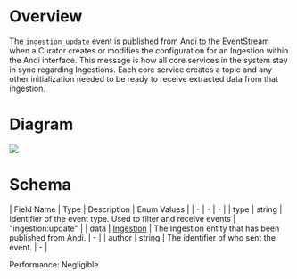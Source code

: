 # Overview

The `ingestion_update` event is published from Andi to the EventStream when a Curator creates or modifies the configuration for an Ingestion within the Andi interface. This message is how all core services in the system stay in sync regarding Ingestions. Each core service creates a topic and any other initialization needed to be ready to receive extracted data from that ingestion.

# Diagram

![](https://viewer.diagrams.net/?tags=%7B%7D&highlight=0000ff&edit=_blank&layers=1&nav=1&title=EventArchitecture.drawio#R7Vzbdto4FP0aHtNlWb7AY0JCpzOdtbJCm5k%2BdalYgBtjMbZyoV8%2FMkjYlmRsLsJOkz406PjYiLO3tqRzBD04XLx8TNBy%2FjcJcNSzreClB697tg1sx2Z%2FMstqY%2FEH7sYwS8KAO%2BWGcfgLc6PFrY9hgNOSIyUkouGybJyQOMYTWrKhJCHPZbcpicrvukQzrBjGExSp1n%2FCgM431r5r5fY%2FcDibi3cGFr%2ByQMKZG9I5CshzwQRvenCYEEI3rxYvQxxlwRNx2dw3qri67ViCY9rkhsGfcDyyLuCvvy4C%2BP3n7fAunl30N095QtEj%2F8C8s3QlIpCQxzjA2UOsHrx6nocUj5dokl19Zpgz25wuItYC7OU0jKIhiUiyvhcOh6PRYMDsamd5%2F59wQvFLwcQ7%2FxGTBabJirnwqw6P40o0efs5h8X3uG1egAQKKiFOhdn20Xm02AsesD2C54D66M1Y%2BJbNP%2F2WyOiHeIK1T1RsTVSArYlK31RQoGeWUp53ZY9YB68W5IkHKfNKcBr%2BKrYJRbTQZrqEi20chMVmRCYP2w6VIQBa%2Bu4mRD2p28NHHfKXcRAqGLEPQMtApDQhD1hAEZMYS%2BhwE4rCWcyaExYszOxXWThCJqmX%2FMIiDILsbbTIl7nxukHmV6E8RpUhqtUtY7Jlty9bW53qjG458A3rll2Ba4d0y3EUfO4wWjKBeVeu08PcUeVqsLYwrVzQ65xy%2BW9YubwKXLukXJoVVzSZ40WY0nfxMoC0JF6tqdWgfbVy7a6plcicvEm1GlTg2iG1ctWkxj2KHlZJiN%2FFygDQHRErt8H2x7RYef3OiZW66XgzYrVlRJfFylXwGZHkIQqn7ysrE0BXbAvdlrVL3RbesUilJx2qpyxl2AO5lqEEsK8JoGMqgJ46jG5JSmeMnp2NoVIOajmEnhIpHMzwmDdJQudkRmIU3eRWSRpyn8%2BELHkEf2JKV7wsih4pKceXhS9Z%2FcvvXze%2BFa9cvxQvXa94qzL6KXlMJnjHpxTFHYqSGd6pKdwxi8FONBMcIRo%2B4VI%2FdOjwW29JyDpdOZIGEr6bjvKbcogvkwStCm7LzCGtfhsgbaNAX6q11nRL8mcvNj3I%2BbYNyREU7LdBwZSFmF5mlfZshoxQmoYTYR6FkXA7nnOmqSQtPuU1y4mYpH8Xo7zwbUXdx6t4wixfP7H%2FxmzJoW7tsmh%2FRj9wVEa7%2BVKouLTJqMUDwx7uXvXc6%2BbLE0Hr4%2FcX1gfb8Xiy9FCycNwugFu%2BhUynKaYSmKeBz293Zvng7jO34JeQFm5jrW%2BFK%2FlNWeP4%2BUikvjszHznyRCFPSJuPdLSMVL1P1YQE4U5%2FQ8JjtcLcAxhYYLu9F92PoC7sGHVlihiaAG1vT%2BaCFpjbV9M859RccB4KiuxWWxTclzq%2BtOcDfg11%2FJ3%2BhqgzaHm69s8kYKJQ8FrY4%2Fb328NBt4U9XF%2Bt5d%2FiJF1Xiq1P8QynNCQxe30T05CuFKrtl50hMeWMAju5sEdmSx5yuhS%2BmGiKiRnbqob7qMTMQM1t3aPHSM0PdyWxBaQJsu3M1qDlzNZ%2B%2B4%2FD9axxbksw6nR6dhw%2B6jGDMWJvynb2eJJgemQK1wCjdaKgo7QxTQCWmhLp2V5EuSiuUwticHv%2FPWZf0WCBgNP1v6LJm2V%2Fb57w%2BqYxTTBaiCexrm0etnE6qeBYludZJ9Js3y2h4%2FoqOr6lgcczB0%2BDr6WYP6FcDovjqmFxdDPZwDUWFsPV6IF%2Fbfl%2B88xcjtNeJWJ91MyRSXey4fCxfoee2S1fyDKctDzQj8Zky%2FQS0TWHfH0NYNAczXWnfA8H7EuC4nRKkgVD4PcCDrhuHXJA5KnPBJ3uKPLh0N2jKAwQ%2Fe2Ag1bXgAOdWuTny%2Fq6IoNfzPGK7G9VjjdQy5TMWChSlmqZ%2FPBPsZB5pozvdspqOWMiV7HFVx%2BqMiYOOM5fLAwqq%2BryzrjsbyYjA0ArZfWc4nanyxhNN81ONygNpKSeWNVXUU72t2uqFcrRuHNUKwBoO%2BfcObb53WCbJFjQqkk5y4JrnYM92x%2BoeB3sEcoIGsuieb4JlWibb%2F6e6ib5i1prlb%2Fr7vQ3xU%2Fwqvh5BrY53WCbVFCD8g%2FQyOVbeXlon4U9v%2BepyKZc2aa62yaLlGVya2r3Nf6GTtD25OzFtuT6%2Fesy0J2TPCbTkNUMT1U1lLdGmmy19qs5xsqGwFaT023Kdl1O4fCh2Lhw2I1zEPIas2bTvdvdlGirOfsxjoPjRt%2FpRxnU1OZdzSAzV8i0dV99muAQPx0pVScIFoD10dJVFgxGq5V98uHK0vh487Zm0rK2yMeSYc0Zqxp%2FQ%2BoiePlaaCAkpQENupH3kI%2Fa1SaCZaXY078ucex6cJe%2FKZqpv6QwTPB6EWldI4p6vKjV%2FgEd6JXrUVBzBASA00g1a%2Ba%2FebqJdf7LsfDmfw%3D%3D)

# Schema

| Field Name | Type | Description | Enum Values |
| - | - | - |
| type | string | Identifier of the event type. Used to filter and receive events | "ingestion:update" |
| data | [Ingestion](https://github.com/UrbanOS-Public/smartcitiesdata/wiki/Ingestion) | The Ingestion entity that has been published from Andi. | - |
| author | string | The identifier of who sent the event. | - |

Performance: Negligible